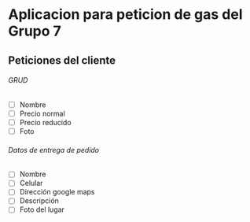# Aplicacion para peticion de gas del Grupo 7  
## Peticiones del cliente
###### GRUD
- [ ] Nombre
- [ ] Precio normal
- [ ] Precio reducido
- [ ] Foto
###### Datos de entrega de pedido
- [ ] Nombre
- [ ] Celular
- [ ] Dirección google maps
- [ ] Descripción
- [ ] Foto del lugar  
